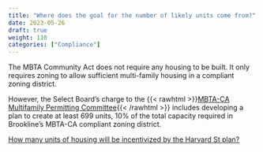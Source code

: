 ```yaml
---
title: "Where does the goal for the number of likely units come from?"
date: 2023-05-26
draft: true
weight: 110
categories: ["Compliance"]
---
```

The MBTA Community Act does not require any housing to be built. It only requires zoning to allow sufficient multi-family housing in a compliant zoning district.

However, the Select Board’s charge to the {{< rawhtml >}}<a href="https://www.brooklinema.gov/3608/MBTA-CA-Multifamily-Permitting-Committee" target="_new">MBTA-CA Multifamily Permitting Committee</a>{{< /rawhtml >}} includes developing a plan to create at least 699 units, 10% of the total capacity required in Brookline’s MBTA-CA compliant zoning district.

[How many units of housing will be incentivized by the Harvard St plan?](/posts/harvard-street-incentivized-units)
